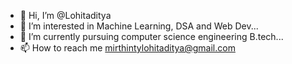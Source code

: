 - 👋 Hi, I’m @Lohitaditya
- 👀 I’m interested in Machine Learning, DSA and Web Dev...
- 🌱 I’m currently pursuing computer science engineering B.tech...
- 📫 How to reach me mirthintylohitaditya@gmail.com

<!---
Lohitaditya/Lohitaditya is a ✨ special ✨ repository because its `README.md` (this file) appears on your GitHub profile.
You can click the Preview link to take a look at your changes.
--->
